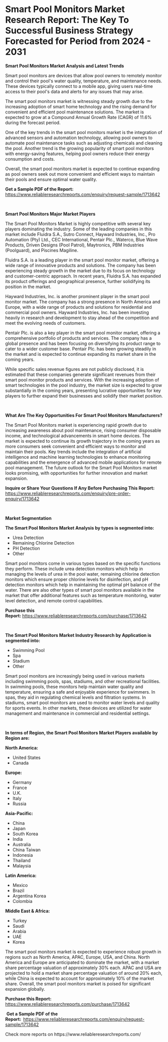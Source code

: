 <p><h1>Smart Pool Monitors Market Research Report: The Key To Successful Business Strategy Forecasted for Period from 2024 - 2031</h1></p><p><strong>Smart Pool Monitors Market Analysis and Latest Trends</strong></p>
<p><p>Smart pool monitors are devices that allow pool owners to remotely monitor and control their pool's water quality, temperature, and maintenance needs. These devices typically connect to a mobile app, giving users real-time access to their pool's data and alerts for any issues that may arise.</p><p>The smart pool monitors market is witnessing steady growth due to the increasing adoption of smart home technology and the rising demand for convenient and efficient pool maintenance solutions. The market is expected to grow at a Compound Annual Growth Rate (CAGR) of 11.6% during the forecast period.</p><p>One of the key trends in the smart pool monitors market is the integration of advanced sensors and automation technology, allowing pool owners to automate pool maintenance tasks such as adjusting chemicals and cleaning the pool. Another trend is the growing popularity of smart pool monitors with energy-saving features, helping pool owners reduce their energy consumption and costs.</p><p>Overall, the smart pool monitors market is expected to continue expanding as pool owners seek out more convenient and efficient ways to maintain their pools and ensure optimal water quality.</p></p>
<p><strong>Get a Sample PDF of the Report:&nbsp;</strong> <a href="https://www.reliableresearchreports.com/enquiry/request-sample/1713642">https://www.reliableresearchreports.com/enquiry/request-sample/1713642</a></p>
<p>&nbsp;</p>
<p><strong>Smart Pool Monitors Major Market Players</strong></p>
<p><p>The Smart Pool Monitors Market is highly competitive with several key players dominating the industry. Some of the leading companies in this market include Fluidra S.A., Sutro Connect, Hayward Industries, Inc., Pro Automation (Pty) Ltd., CEC International, Pentair Plc., Waterco, Blue Wave Products, Driven Designs (Pool Patrol), Maytronics, PBM Industries (Poolguard), and Piscines Magiline.</p><p>Fluidra S.A. is a leading player in the smart pool monitor market, offering a wide range of innovative products and solutions. The company has been experiencing steady growth in the market due to its focus on technology and customer-centric approach. In recent years, Fluidra S.A. has expanded its product offerings and geographical presence, further solidifying its position in the market.</p><p>Hayward Industries, Inc. is another prominent player in the smart pool monitor market. The company has a strong presence in North America and Europe, with a wide range of products and solutions for residential and commercial pool owners. Hayward Industries, Inc. has been investing heavily in research and development to stay ahead of the competition and meet the evolving needs of customers.</p><p>Pentair Plc. is also a key player in the smart pool monitor market, offering a comprehensive portfolio of products and services. The company has a global presence and has been focusing on diversifying its product range to cater to a wider customer base. Pentair Plc. has been growing steadily in the market and is expected to continue expanding its market share in the coming years.</p><p>While specific sales revenue figures are not publicly disclosed, it is estimated that these companies generate significant revenues from their smart pool monitor products and services. With the increasing adoption of smart technologies in the pool industry, the market size is expected to grow substantially in the coming years, presenting lucrative opportunities for key players to further expand their businesses and solidify their market position.</p></p>
<p>&nbsp;</p>
<p><strong>What Are The Key Opportunities For Smart Pool Monitors Manufacturers?</strong></p>
<p><p>The Smart Pool Monitors market is experiencing rapid growth due to increasing awareness about pool maintenance, rising consumer disposable income, and technological advancements in smart home devices. The market is expected to continue its growth trajectory in the coming years as more consumers seek convenient and efficient ways to monitor and maintain their pools. Key trends include the integration of artificial intelligence and machine learning technologies to enhance monitoring capabilities and the emergence of advanced mobile applications for remote pool management. The future outlook for the Smart Pool Monitors market looks promising, with opportunities for further innovation and market expansion.</p></p>
<p><strong>Inquire or Share Your Questions If Any Before Purchasing This Report:</strong> <a href="https://www.reliableresearchreports.com/enquiry/pre-order-enquiry/1713642">https://www.reliableresearchreports.com/enquiry/pre-order-enquiry/1713642</a></p>
<p>&nbsp;</p>
<p><strong>Market Segmentation</strong></p>
<p><strong>The Smart Pool Monitors Market Analysis by types is segmented into:</strong></p>
<p><ul><li>Urea Detection</li><li>Remaining Chlorine Detection</li><li>PH Detection</li><li>Other</li></ul></p>
<p><p>Smart pool monitors come in various types based on the specific functions they perform. These include urea detection monitors which help in managing the levels of urea in the pool water, remaining chlorine detection monitors which ensure proper chlorine levels for disinfection, and pH detection monitors which help in maintaining the optimal pH balance of the water. There are also other types of smart pool monitors available in the market that offer additional features such as temperature monitoring, water level detection, and remote control capabilities.</p></p>
<p><strong>Purchase this Report:&nbsp;</strong><a href="https://www.reliableresearchreports.com/purchase/1713642">https://www.reliableresearchreports.com/purchase/1713642</a></p>
<p>&nbsp;</p>
<p><strong>The Smart Pool Monitors Market Industry Research by Application is segmented into:</strong></p>
<p><ul><li>Swimming Pool</li><li>Spa</li><li>Stadium</li><li>Other</li></ul></p>
<p><p>Smart pool monitors are increasingly being used in various markets including swimming pools, spas, stadiums, and other recreational facilities. In swimming pools, these monitors help maintain water quality and temperature, ensuring a safe and enjoyable experience for swimmers. In spas, they aid in regulating chemical levels and filtration systems. In stadiums, smart pool monitors are used to monitor water levels and quality for sports events. In other markets, these devices are utilized for water management and maintenance in commercial and residential settings.</p></p>
<p>&nbsp;</p>
<p><strong>In terms of Region, the Smart Pool Monitors Market Players available by Region are:</strong></p>
<p>
    <p> <strong> North America: </strong>
        <ul>
            <li>United States</li>
            <li>Canada</li>
        </ul>
        </p> 
    <p> <strong> Europe: </strong>
        <ul>
            <li>Germany</li>
            <li>France</li>
            <li>U.K.</li>
            <li>Italy</li>
            <li>Russia</li>
        </ul>
        </p> 
    <p> <strong> Asia-Pacific: </strong>
        <ul>
            <li>China</li>
            <li>Japan</li>
            <li>South Korea</li>
            <li>India</li>
            <li>Australia</li>
            <li>China Taiwan</li>
            <li>Indonesia</li>
            <li>Thailand</li>
            <li>Malaysia</li>
        </ul>
        </p> 
    <p> <strong> Latin America: </strong>
        <ul>
            <li>Mexico</li>
            <li>Brazil</li>
            <li>Argentina Korea</li>
            <li>Colombia</li>
        </ul>
        </p> 
    <p> <strong> Middle East & Africa: </strong>
        <ul>
            <li>Turkey</li>
            <li>Saudi</li>
            <li>Arabia</li>
            <li>UAE</li>
            <li>Korea</li>
        </ul>
    </p>
    </p>
<p><p>The smart pool monitors market is expected to experience robust growth in regions such as North America, APAC, Europe, USA, and China. North America and Europe are anticipated to dominate the market, with a market share percentage valuation of approximately 30% each. APAC and USA are projected to hold a market share percentage valuation of around 20% each, while China is expected to account for approximately 10% of the market share. Overall, the smart pool monitors market is poised for significant expansion globally.</p></p>
<p><strong>Purchase this Report: </strong><a href="https://www.reliableresearchreports.com/purchase/1713642">https://www.reliableresearchreports.com/purchase/1713642</a></p>
<p>&nbsp;<strong>Get a Sample PDF of the Report:&nbsp;&nbsp;</strong><a href="https://www.reliableresearchreports.com/enquiry/request-sample/1713642">https://www.reliableresearchreports.com/enquiry/request-sample/1713642</a></p>
<p><strong></strong></p>
<p>Check more reports on https://www.reliableresearchreports.com/</p>